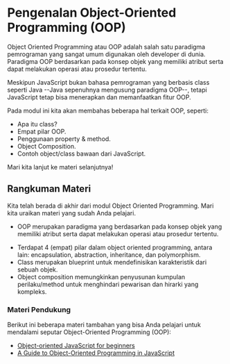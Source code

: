# Pengenalan Object-Oriented Programming (OOP)

Object Oriented Programming atau OOP adalah salah satu paradigma pemrograman yang sangat umum digunakan oleh developer di dunia. Paradigma OOP berdasarkan pada konsep objek yang memiliki atribut serta dapat melakukan operasi atau prosedur tertentu.

Meskipun JavaScript bukan bahasa pemrograman yang berbasis class seperti Java --Java sepenuhnya mengusung paradigma OOP--, tetapi JavaScript tetap bisa menerapkan dan memanfaatkan fitur OOP.

Pada modul ini kita akan membahas beberapa hal terkait OOP, seperti:

- Apa itu class?
- Empat pilar OOP.
- Penggunaan property & method.
- Object Composition.
- Contoh object/class bawaan dari JavaScript.

Mari kita lanjut ke materi selanjutnya!

## Rangkuman Materi

Kita telah berada di akhir dari modul Object Oriented Programming. Mari kita uraikan materi yang sudah Anda pelajari.

- OOP merupakan paradigma yang berdasarkan pada konsep objek yang memiliki atribut serta dapat melakukan operasi atau prosedur tertentu.

* Terdapat 4 (empat) pilar dalam object oriented programming, antara lain: encapsulation, abstraction, inheritance, dan polymorphism.
* Class merupakan blueprint untuk mendefinisikan karakteristik dari sebuah objek.
* Object composition memungkinkan penyusunan kumpulan perilaku/method untuk menghindari pewarisan dan hirarki yang kompleks.

### Materi Pendukung

Berikut ini beberapa materi tambahan yang bisa Anda pelajari untuk mendalami seputar Object-Oriented Programming (OOP):

- [Object-oriented JavaScript for beginners](https://developer.mozilla.org/en-US/docs/Learn/JavaScript/Objects/Object-oriented_JS)
- [A Guide to Object-Oriented Programming in JavaScript](https://betterprogramming.pub/object-oriented-programming-in-javascript-b3bda28d3e81)
